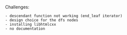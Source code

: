 Challenges:

    - descendant function not working (end_leaf iterator)
    - design choice for the dfs nodes
    - installing libhtmlcxx
    - no documentation
